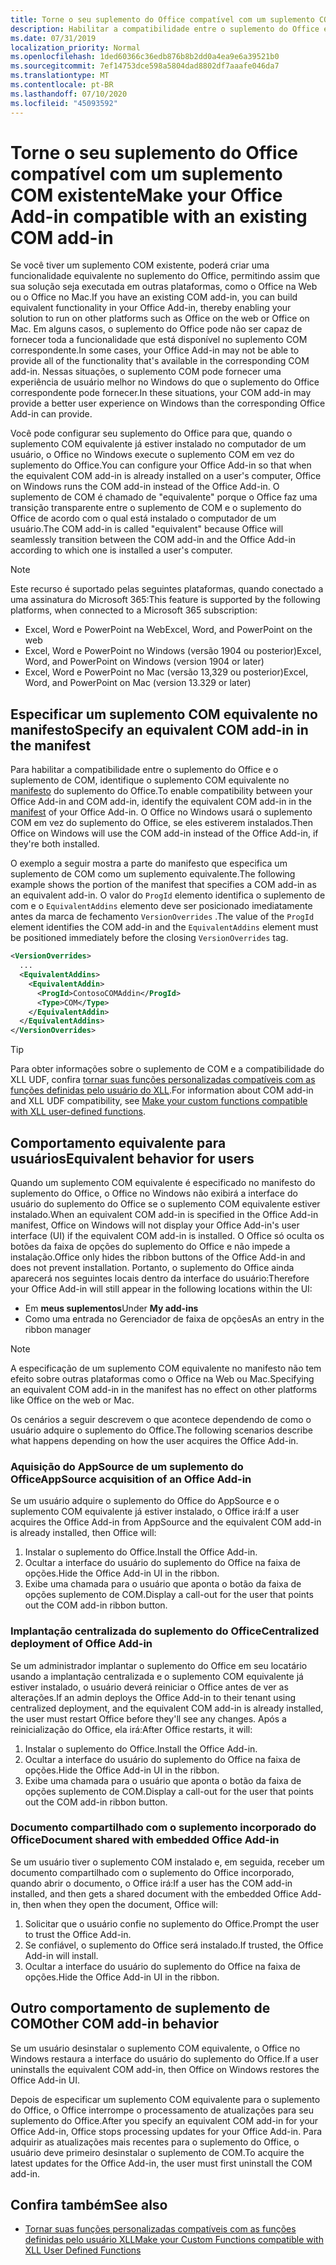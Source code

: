 ```yaml
---
title: Torne o seu suplemento do Office compatível com um suplemento COM existente
description: Habilitar a compatibilidade entre o suplemento do Office e o suplemento COM equivalente
ms.date: 07/31/2019
localization_priority: Normal
ms.openlocfilehash: 1ded60366c36edb876b8b2dd0a4ea9e6a39521b0
ms.sourcegitcommit: 7ef14753dce598a5804dad8802df7aaafe046da7
ms.translationtype: MT
ms.contentlocale: pt-BR
ms.lasthandoff: 07/10/2020
ms.locfileid: "45093592"
---
```

# <a name="make-your-office-add-in-compatible-with-an-existing-com-add-in"></a><span data-ttu-id="0223b-103">Torne o seu suplemento do Office compatível com um suplemento COM existente</span><span class="sxs-lookup"><span data-stu-id="0223b-103">Make your Office Add-in compatible with an existing COM add-in</span></span>

<span data-ttu-id="0223b-104">Se você tiver um suplemento COM existente, poderá criar uma funcionalidade equivalente no suplemento do Office, permitindo assim que sua solução seja executada em outras plataformas, como o Office na Web ou o Office no Mac.</span><span class="sxs-lookup"><span data-stu-id="0223b-104">If you have an existing COM add-in, you can build equivalent functionality in your Office Add-in, thereby enabling your solution to run on other platforms such as Office on the web or Office on Mac.</span></span> <span data-ttu-id="0223b-105">Em alguns casos, o suplemento do Office pode não ser capaz de fornecer toda a funcionalidade que está disponível no suplemento COM correspondente.</span><span class="sxs-lookup"><span data-stu-id="0223b-105">In some cases, your Office Add-in may not be able to provide all of the functionality that's available in the corresponding COM add-in.</span></span> <span data-ttu-id="0223b-106">Nessas situações, o suplemento COM pode fornecer uma experiência de usuário melhor no Windows do que o suplemento do Office correspondente pode fornecer.</span><span class="sxs-lookup"><span data-stu-id="0223b-106">In these situations, your COM add-in may provide a better user experience on Windows than the corresponding Office Add-in can provide.</span></span>

<span data-ttu-id="0223b-107">Você pode configurar seu suplemento do Office para que, quando o suplemento COM equivalente já estiver instalado no computador de um usuário, o Office no Windows execute o suplemento COM em vez do suplemento do Office.</span><span class="sxs-lookup"><span data-stu-id="0223b-107">You can configure your Office Add-in so that when the equivalent COM add-in is already installed on a user's computer, Office on Windows runs the COM add-in instead of the Office Add-in.</span></span> <span data-ttu-id="0223b-108">O suplemento de COM é chamado de "equivalente" porque o Office faz uma transição transparente entre o suplemento de COM e o suplemento do Office de acordo com o qual está instalado o computador de um usuário.</span><span class="sxs-lookup"><span data-stu-id="0223b-108">The COM add-in is called "equivalent" because Office will seamlessly transition between the COM add-in and the Office Add-in according to which one is installed a user's computer.</span></span>

> [!NOTE]
> <span data-ttu-id="0223b-109">Este recurso é suportado pelas seguintes plataformas, quando conectado a uma assinatura do Microsoft 365:</span><span class="sxs-lookup"><span data-stu-id="0223b-109">This feature is supported by the following platforms, when connected to a Microsoft 365 subscription:</span></span>
> - <span data-ttu-id="0223b-110">Excel, Word e PowerPoint na Web</span><span class="sxs-lookup"><span data-stu-id="0223b-110">Excel, Word, and PowerPoint on the web</span></span>
> - <span data-ttu-id="0223b-111">Excel, Word e PowerPoint no Windows (versão 1904 ou posterior)</span><span class="sxs-lookup"><span data-stu-id="0223b-111">Excel, Word, and PowerPoint on Windows (version 1904 or later)</span></span>
> - <span data-ttu-id="0223b-112">Excel, Word e PowerPoint no Mac (versão 13,329 ou posterior)</span><span class="sxs-lookup"><span data-stu-id="0223b-112">Excel, Word, and PowerPoint on Mac (version 13.329 or later)</span></span>

## <a name="specify-an-equivalent-com-add-in-in-the-manifest"></a><span data-ttu-id="0223b-113">Especificar um suplemento COM equivalente no manifesto</span><span class="sxs-lookup"><span data-stu-id="0223b-113">Specify an equivalent COM add-in in the manifest</span></span>

<span data-ttu-id="0223b-114">Para habilitar a compatibilidade entre o suplemento do Office e o suplemento de COM, identifique o suplemento COM equivalente no [manifesto](add-in-manifests.md) do suplemento do Office.</span><span class="sxs-lookup"><span data-stu-id="0223b-114">To enable compatibility between your Office Add-in and COM add-in, identify the equivalent COM add-in in the [manifest](add-in-manifests.md) of your Office Add-in.</span></span> <span data-ttu-id="0223b-115">O Office no Windows usará o suplemento COM em vez do suplemento do Office, se eles estiverem instalados.</span><span class="sxs-lookup"><span data-stu-id="0223b-115">Then Office on Windows will use the COM add-in instead of the Office Add-in, if they're both installed.</span></span>

<span data-ttu-id="0223b-116">O exemplo a seguir mostra a parte do manifesto que especifica um suplemento de COM como um suplemento equivalente.</span><span class="sxs-lookup"><span data-stu-id="0223b-116">The following example shows the portion of the manifest that specifies a COM add-in as an equivalent add-in.</span></span> <span data-ttu-id="0223b-117">O valor do `ProgId` elemento identifica o suplemento de com e o `EquivalentAddins` elemento deve ser posicionado imediatamente antes da marca de fechamento `VersionOverrides` .</span><span class="sxs-lookup"><span data-stu-id="0223b-117">The value of the `ProgId` element identifies the COM add-in and the `EquivalentAddins` element must be positioned immediately before the closing `VersionOverrides` tag.</span></span>

```xml
<VersionOverrides>
  ...
  <EquivalentAddins>
    <EquivalentAddin>
      <ProgId>ContosoCOMAddin</ProgId>
      <Type>COM</Type>
    </EquivalentAddin>
  </EquivalentAddins>
</VersionOverrides>
```

> [!TIP]
> <span data-ttu-id="0223b-118">Para obter informações sobre o suplemento de COM e a compatibilidade do XLL UDF, confira [tornar suas funções personalizadas compatíveis com as funções definidas pelo usuário do XLL](../excel/make-custom-functions-compatible-with-xll-udf.md).</span><span class="sxs-lookup"><span data-stu-id="0223b-118">For information about COM add-in and XLL UDF compatibility, see [Make your custom functions compatible with XLL user-defined functions](../excel/make-custom-functions-compatible-with-xll-udf.md).</span></span>

## <a name="equivalent-behavior-for-users"></a><span data-ttu-id="0223b-119">Comportamento equivalente para usuários</span><span class="sxs-lookup"><span data-stu-id="0223b-119">Equivalent behavior for users</span></span>

<span data-ttu-id="0223b-120">Quando um suplemento COM equivalente é especificado no manifesto do suplemento do Office, o Office no Windows não exibirá a interface do usuário do suplemento do Office se o suplemento COM equivalente estiver instalado.</span><span class="sxs-lookup"><span data-stu-id="0223b-120">When an equivalent COM add-in is specified in the Office Add-in manifest, Office on Windows will not display your Office Add-in's user interface (UI) if the equivalent COM add-in is installed.</span></span> <span data-ttu-id="0223b-121">O Office só oculta os botões da faixa de opções do suplemento do Office e não impede a instalação.</span><span class="sxs-lookup"><span data-stu-id="0223b-121">Office only hides the ribbon buttons of the Office Add-in and does not prevent installation.</span></span> <span data-ttu-id="0223b-122">Portanto, o suplemento do Office ainda aparecerá nos seguintes locais dentro da interface do usuário:</span><span class="sxs-lookup"><span data-stu-id="0223b-122">Therefore your Office Add-in will still appear in the following locations within the UI:</span></span>

- <span data-ttu-id="0223b-123">Em **meus suplementos**</span><span class="sxs-lookup"><span data-stu-id="0223b-123">Under **My add-ins**</span></span>
- <span data-ttu-id="0223b-124">Como uma entrada no Gerenciador de faixa de opções</span><span class="sxs-lookup"><span data-stu-id="0223b-124">As an entry in the ribbon manager</span></span>

> [!NOTE]
> <span data-ttu-id="0223b-125">A especificação de um suplemento COM equivalente no manifesto não tem efeito sobre outras plataformas como o Office na Web ou Mac.</span><span class="sxs-lookup"><span data-stu-id="0223b-125">Specifying an equivalent COM add-in in the manifest has no effect on other platforms like Office on the web or Mac.</span></span>

<span data-ttu-id="0223b-126">Os cenários a seguir descrevem o que acontece dependendo de como o usuário adquire o suplemento do Office.</span><span class="sxs-lookup"><span data-stu-id="0223b-126">The following scenarios describe what happens depending on how the user acquires the Office Add-in.</span></span>

### <a name="appsource-acquisition-of-an-office-add-in"></a><span data-ttu-id="0223b-127">Aquisição do AppSource de um suplemento do Office</span><span class="sxs-lookup"><span data-stu-id="0223b-127">AppSource acquisition of an Office Add-in</span></span>

<span data-ttu-id="0223b-128">Se um usuário adquire o suplemento do Office do AppSource e o suplemento COM equivalente já estiver instalado, o Office irá:</span><span class="sxs-lookup"><span data-stu-id="0223b-128">If a user acquires the Office Add-in from AppSource and the equivalent COM add-in is already installed, then Office will:</span></span>

1. <span data-ttu-id="0223b-129">Instalar o suplemento do Office.</span><span class="sxs-lookup"><span data-stu-id="0223b-129">Install the Office Add-in.</span></span>
2. <span data-ttu-id="0223b-130">Ocultar a interface do usuário do suplemento do Office na faixa de opções.</span><span class="sxs-lookup"><span data-stu-id="0223b-130">Hide the Office Add-in UI in the ribbon.</span></span>
3. <span data-ttu-id="0223b-131">Exibe uma chamada para o usuário que aponta o botão da faixa de opções suplemento de COM.</span><span class="sxs-lookup"><span data-stu-id="0223b-131">Display a call-out for the user that points out the COM add-in ribbon button.</span></span>

### <a name="centralized-deployment-of-office-add-in"></a><span data-ttu-id="0223b-132">Implantação centralizada do suplemento do Office</span><span class="sxs-lookup"><span data-stu-id="0223b-132">Centralized deployment of Office Add-in</span></span>

<span data-ttu-id="0223b-133">Se um administrador implantar o suplemento do Office em seu locatário usando a implantação centralizada e o suplemento COM equivalente já estiver instalado, o usuário deverá reiniciar o Office antes de ver as alterações.</span><span class="sxs-lookup"><span data-stu-id="0223b-133">If an admin deploys the Office Add-in to their tenant using centralized deployment, and the equivalent COM add-in is already installed, the user must restart Office before they'll see any changes.</span></span> <span data-ttu-id="0223b-134">Após a reinicialização do Office, ela irá:</span><span class="sxs-lookup"><span data-stu-id="0223b-134">After Office restarts, it will:</span></span>

1. <span data-ttu-id="0223b-135">Instalar o suplemento do Office.</span><span class="sxs-lookup"><span data-stu-id="0223b-135">Install the Office Add-in.</span></span>
2. <span data-ttu-id="0223b-136">Ocultar a interface do usuário do suplemento do Office na faixa de opções.</span><span class="sxs-lookup"><span data-stu-id="0223b-136">Hide the Office Add-in UI in the ribbon.</span></span>
3. <span data-ttu-id="0223b-137">Exibe uma chamada para o usuário que aponta o botão da faixa de opções suplemento de COM.</span><span class="sxs-lookup"><span data-stu-id="0223b-137">Display a call-out for the user that points out the COM add-in ribbon button.</span></span>

### <a name="document-shared-with-embedded-office-add-in"></a><span data-ttu-id="0223b-138">Documento compartilhado com o suplemento incorporado do Office</span><span class="sxs-lookup"><span data-stu-id="0223b-138">Document shared with embedded Office Add-in</span></span>

<span data-ttu-id="0223b-139">Se um usuário tiver o suplemento COM instalado e, em seguida, receber um documento compartilhado com o suplemento do Office incorporado, quando abrir o documento, o Office irá:</span><span class="sxs-lookup"><span data-stu-id="0223b-139">If a user has the COM add-in installed, and then gets a shared document with the embedded Office Add-in, then when they open the document, Office will:</span></span>

1. <span data-ttu-id="0223b-140">Solicitar que o usuário confie no suplemento do Office.</span><span class="sxs-lookup"><span data-stu-id="0223b-140">Prompt the user to trust the Office Add-in.</span></span>
2. <span data-ttu-id="0223b-141">Se confiável, o suplemento do Office será instalado.</span><span class="sxs-lookup"><span data-stu-id="0223b-141">If trusted, the Office Add-in will install.</span></span>
3. <span data-ttu-id="0223b-142">Ocultar a interface do usuário do suplemento do Office na faixa de opções.</span><span class="sxs-lookup"><span data-stu-id="0223b-142">Hide the Office Add-in UI in the ribbon.</span></span>

## <a name="other-com-add-in-behavior"></a><span data-ttu-id="0223b-143">Outro comportamento de suplemento de COM</span><span class="sxs-lookup"><span data-stu-id="0223b-143">Other COM add-in behavior</span></span>

<span data-ttu-id="0223b-144">Se um usuário desinstalar o suplemento COM equivalente, o Office no Windows restaura a interface do usuário do suplemento do Office.</span><span class="sxs-lookup"><span data-stu-id="0223b-144">If a user uninstalls the equivalent COM add-in, then Office on Windows restores the Office Add-in UI.</span></span>

<span data-ttu-id="0223b-145">Depois de especificar um suplemento COM equivalente para o suplemento do Office, o Office interrompe o processamento de atualizações para seu suplemento do Office.</span><span class="sxs-lookup"><span data-stu-id="0223b-145">After you specify an equivalent COM add-in for your Office Add-in, Office stops processing updates for your Office Add-in.</span></span> <span data-ttu-id="0223b-146">Para adquirir as atualizações mais recentes para o suplemento do Office, o usuário deve primeiro desinstalar o suplemento de COM.</span><span class="sxs-lookup"><span data-stu-id="0223b-146">To acquire the latest updates for the Office Add-in, the user must first uninstall the COM add-in.</span></span>

## <a name="see-also"></a><span data-ttu-id="0223b-147">Confira também</span><span class="sxs-lookup"><span data-stu-id="0223b-147">See also</span></span>

- [<span data-ttu-id="0223b-148">Tornar suas funções personalizadas compatíveis com as funções definidas pelo usuário XLL</span><span class="sxs-lookup"><span data-stu-id="0223b-148">Make your Custom Functions compatible with XLL User Defined Functions</span></span>](../excel/make-custom-functions-compatible-with-xll-udf.md)
